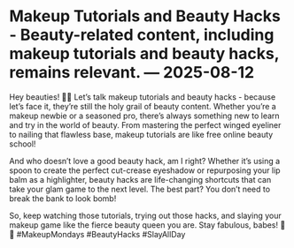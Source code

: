 # Makeup Tutorials and Beauty Hacks - Beauty-related content, including makeup tutorials and beauty hacks, remains relevant. — 2025-08-12

Hey beauties! 💄✨ Let’s talk makeup tutorials and beauty hacks - because let’s face it, they’re still the holy grail of beauty content. Whether you’re a makeup newbie or a seasoned pro, there’s always something new to learn and try in the world of beauty. From mastering the perfect winged eyeliner to nailing that flawless base, makeup tutorials are like free online beauty school!

And who doesn’t love a good beauty hack, am I right? Whether it’s using a spoon to create the perfect cut-crease eyeshadow or repurposing your lip balm as a highlighter, beauty hacks are life-changing shortcuts that can take your glam game to the next level. The best part? You don’t need to break the bank to look bomb!

So, keep watching those tutorials, trying out those hacks, and slaying your makeup game like the fierce beauty queen you are. Stay fabulous, babes! 💋✨ #MakeupMondays #BeautyHacks #SlayAllDay